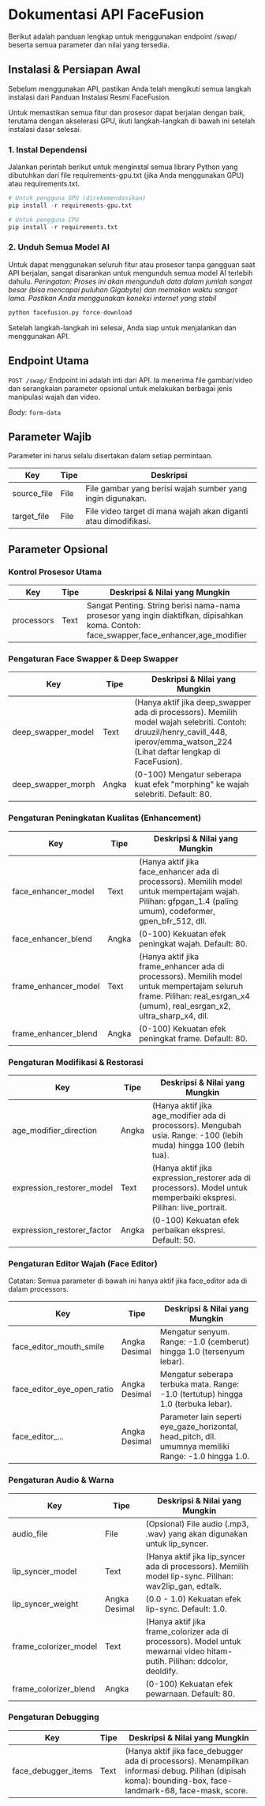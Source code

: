 # Dokumentasi API FaceFusion
Berikut adalah panduan lengkap untuk menggunakan endpoint /swap/ beserta semua parameter dan nilai yang tersedia.

## Instalasi & Persiapan Awal
Sebelum menggunakan API, pastikan Anda telah mengikuti semua langkah instalasi dari Panduan Instalasi Resmi FaceFusion.

Untuk memastikan semua fitur dan prosesor dapat berjalan dengan baik, terutama dengan akselerasi GPU, ikuti langkah-langkah di bawah ini setelah instalasi dasar selesai.

### 1. Instal Dependensi
Jalankan perintah berikut untuk menginstal semua library Python yang dibutuhkan dari file requirements-gpu.txt (jika Anda menggunakan GPU) atau requirements.txt.
````python
# Untuk pengguna GPU (direkomendasikan)
pip install -r requirements-gpu.txt

# Untuk pengguna CPU
pip install -r requirements.txt
````
### 2. Unduh Semua Model AI
Untuk dapat menggunakan seluruh fitur atau prosesor tanpa gangguan saat API berjalan, sangat disarankan untuk mengunduh semua model AI terlebih dahulu.
*Peringatan: Proses ini akan mengunduh data dalam jumlah sangat besar (bisa mencapai puluhan Gigabyte) dan memakan waktu sangat lama. Pastikan Anda menggunakan koneksi internet yang stabil*
````python
python facefusion.py force-download
````
Setelah langkah-langkah ini selesai, Anda siap untuk menjalankan dan menggunakan API.

## Endpoint Utama
``POST /swap/``
Endpoint ini adalah inti dari API. Ia menerima file gambar/video dan serangkaian parameter opsional untuk melakukan berbagai jenis manipulasi wajah dan video.

*Body:* ``form-data``

## Parameter Wajib
Parameter ini harus selalu disertakan dalam setiap permintaan.

| Key         | Tipe | Deskripsi |
|-------------|------|-----------|
| source_file | File | File gambar yang berisi wajah sumber yang ingin digunakan.|
| target_file | File | File video target di mana wajah akan diganti atau dimodifikasi.|

## Parameter Opsional

### Kontrol Prosesor Utama

| Key        | Tipe | Deskripsi & Nilai yang Mungkin |
|------------|------|--------------------------------|
| processors | Text | Sangat Penting. String berisi nama-nama prosesor yang ingin diaktifkan, dipisahkan koma. Contoh: face_swapper,face_enhancer,age_modifier

### Pengaturan Face Swapper & Deep Swapper

| Key                | Tipe  | Deskripsi & Nilai yang Mungkin |
|--------------------|-------|--------------------------------|
| deep_swapper_model | Text  | (Hanya aktif jika deep_swapper ada di processors). Memilih model wajah selebriti. Contoh: druuzil/henry_cavill_448, iperov/emma_watson_224 (Lihat daftar lengkap di FaceFusion). |
| deep_swapper_morph | Angka | (0-100) Mengatur seberapa kuat efek "morphing" ke wajah selebriti. Default: 80. |

### Pengaturan Peningkatan Kualitas (Enhancement)
| Key                  | Tipe  | Deskripsi & Nilai yang Mungkin |
|----------------------|-------|--------------------------------|
| face_enhancer_model  | Text  | (Hanya aktif jika face_enhancer ada di processors). Memilih model untuk mempertajam wajah. Pilihan: gfpgan_1.4 (paling umum), codeformer, gpen_bfr_512, dll. |
| face_enhancer_blend  | Angka | (0-100) Kekuatan efek peningkat wajah. Default: 80.|
| frame_enhancer_model | Text  | (Hanya aktif jika frame_enhancer ada di processors). Memilih model untuk mempertajam seluruh frame. Pilihan: real_esrgan_x4 (umum), real_esrgan_x2, ultra_sharp_x4, dll.|
| frame_enhancer_blend | Angka | (0-100) Kekuatan efek peningkat frame. Default: 80.

### Pengaturan Modifikasi & Restorasi
| Key                        | Tipe  | Deskripsi & Nilai yang Mungkin |
|----------------------------|-------|--------------------------------|
| age_modifier_direction     | Angka | (Hanya aktif jika age_modifier ada di processors). Mengubah usia. Range: -100 (lebih muda) hingga 100 (lebih tua). |
| expression_restorer_model  | Text  | (Hanya aktif jika expression_restorer ada di processors). Model untuk memperbaiki ekspresi. Pilihan: live_portrait. | 
| expression_restorer_factor | Angka | (0-100) Kekuatan efek perbaikan ekspresi. Default: 50. |

### Pengaturan Editor Wajah (Face Editor)
Catatan: Semua parameter di bawah ini hanya aktif jika face_editor ada di dalam processors.

| Key                             | Tipe          | Deskripsi & Nilai yang Mungkin |
|---------------------------------|---------------|--------------------------------|
| face_editor_mouth_smile         | Angka Desimal | Mengatur senyum. Range: -1.0 (cemberut) hingga 1.0 (tersenyum lebar). |
| face_editor_eye_open_ratio      | Angka Desimal | Mengatur seberapa terbuka mata. Range: -1.0 (tertutup) hingga 1.0 (terbuka lebar). | 
| face_editor_...                 | Angka Desimal | Parameter lain seperti eye_gaze_horizontal, head_pitch, dll. umumnya memiliki Range: -1.0 hingga 1.0. |

### Pengaturan Audio & Warna

| Key                   | Tipe          | Deskripsi & Nilai yang Mungkin |
|-----------------------|---------------|--------------------------------| 
| audio_file            | File          | (Opsional) File audio (.mp3, .wav) yang akan digunakan untuk lip_syncer. | 
| lip_syncer_model      | Text          | (Hanya aktif jika lip_syncer ada di processors). Memilih model lip-sync. Pilihan: wav2lip_gan, edtalk. |
| lip_syncer_weight     | Angka Desimal | (0.0 - 1.0) Kekuatan efek lip-sync. Default: 1.0. |
| frame_colorizer_model | Text          | (Hanya aktif jika frame_colorizer ada di processors). Model untuk mewarnai video hitam-putih. Pilihan: ddcolor, deoldify. | 
| frame_colorizer_blend | Angka         | (0-100) Kekuatan efek pewarnaan. Default: 80. |

### Pengaturan Debugging

| Key                 | Tipe | Deskripsi & Nilai yang Mungkin |
|---------------------|------|--------------------------------|
| face_debugger_items | Text | (Hanya aktif jika face_debugger ada di processors). Menampilkan informasi debug. Pilihan (dipisah koma): bounding-box, face-landmark-68, face-mask, score. |